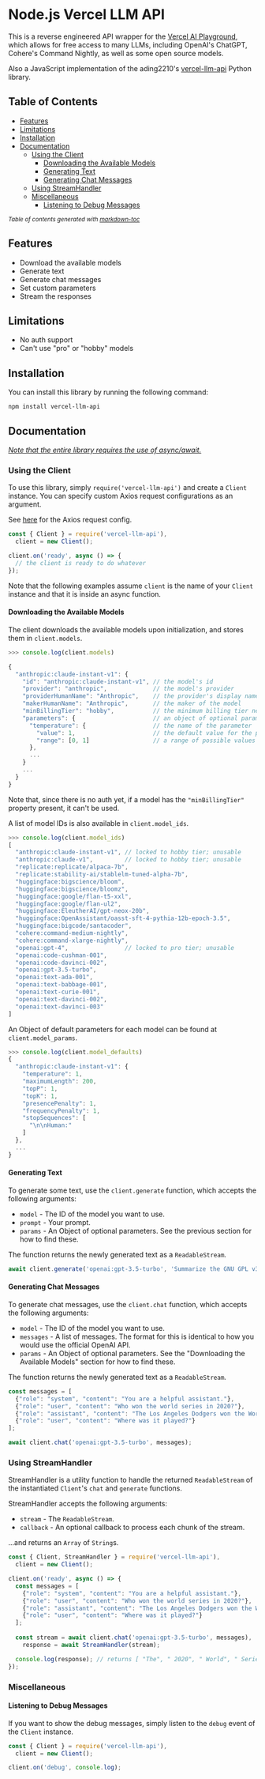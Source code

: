 # Node.js Vercel LLM API

This is a reverse engineered API wrapper for the [Vercel AI Playground](https://play.vercel.ai/), which allows for free access to many LLMs, including OpenAI's ChatGPT, Cohere's Command Nightly, as well as some open source models.

Also a JavaScript implementation of the ading2210's [vercel-llm-api](https://github.com/ading2210/vercel-llm-api) Python library.

## Table of Contents
  * [Features](#features)
  * [Limitations](#limitations)
  * [Installation](#installation)
  * [Documentation](#documentation)
    + [Using the Client](#using-the-client)
      - [Downloading the Available Models](#downloading-the-available-models)
      - [Generating Text](#generating-text)
      - [Generating Chat Messages](#generating-chat-messages)
    + [Using StreamHandler](#using-streamhandler)
    + [Miscellaneous](#miscellaneous)
      - [Listening to Debug Messages](#listening-to-debug-messages)

<small><i>Table of contents generated with <a href='http://ecotrust-canada.github.io/markdown-toc/'>markdown-toc</a></i></small>

## Features
 - Download the available models
 - Generate text
 - Generate chat messages
 - Set custom parameters
 - Stream the responses

## Limitations
 - No auth support
 - Can't use "pro" or "hobby" models

## Installation
You can install this library by running the following command:
```
npm install vercel-llm-api
```

## Documentation
<ins>*Note that the entire library requires the use of async/await.*</ins>

### Using the Client
To use this library, simply `require('vercel-llm-api')` and create a `Client` instance. You can specify custom Axios request configurations as an argument.

See [here](https://axios-http.com/docs/req_config) for the Axios request config.

```js
const { Client } = require('vercel-llm-api'),
  client = new Client();

client.on('ready', async () => {
  // the client is ready to do whatever
});
```
Note that the following examples assume `client` is the name of your `Client` instance and that it is inside an async function.

#### Downloading the Available Models
The client downloads the available models upon initialization, and stores them in `client.models`. 
```js
>>> console.log(client.models)

{
  "anthropic:claude-instant-v1": { 
    "id": "anthropic:claude-instant-v1", // the model's id
    "provider": "anthropic",             // the model's provider
    "providerHumanName": "Anthropic",    // the provider's display name
    "makerHumanName": "Anthropic",       // the maker of the model
    "minBillingTier": "hobby",           // the minimum billing tier needed to use the model
    "parameters": {                      // an object of optional parameters that can be passed to the generate function
      "temperature": {                   // the name of the parameter
        "value": 1,                      // the default value for the parameter
        "range": [0, 1]                  // a range of possible values for the parameter
      },
      ...
    }
    ...
  }
}
```
Note that, since there is no auth yet, if a model has the `"minBillingTier"` property present, it can't be used.

A list of model IDs is also available in `client.model_ids`.
```js
>>> console.log(client.model_ids)
[
  "anthropic:claude-instant-v1", // locked to hobby tier; unusable
  "anthropic:claude-v1",         // locked to hobby tier; unusable
  "replicate:replicate/alpaca-7b",
  "replicate:stability-ai/stablelm-tuned-alpha-7b",
  "huggingface:bigscience/bloom",
  "huggingface:bigscience/bloomz",
  "huggingface:google/flan-t5-xxl",
  "huggingface:google/flan-ul2",
  "huggingface:EleutherAI/gpt-neox-20b",
  "huggingface:OpenAssistant/oasst-sft-4-pythia-12b-epoch-3.5",
  "huggingface:bigcode/santacoder",
  "cohere:command-medium-nightly",
  "cohere:command-xlarge-nightly",
  "openai:gpt-4",                // locked to pro tier; unusable
  "openai:code-cushman-001",
  "openai:code-davinci-002",
  "openai:gpt-3.5-turbo",
  "openai:text-ada-001",
  "openai:text-babbage-001",
  "openai:text-curie-001",
  "openai:text-davinci-002",
  "openai:text-davinci-003"
]
```

An Object of default parameters for each model can be found at `client.model_params`.
```js
>>> console.log(client.model_defaults)
{
  "anthropic:claude-instant-v1": {
    "temperature": 1,
    "maximumLength": 200,
    "topP": 1,
    "topK": 1,
    "presencePenalty": 1,
    "frequencyPenalty": 1,
    "stopSequences": [
      "\n\nHuman:"
    ]
  },
  ...
}
```

#### Generating Text
To generate some text, use the `client.generate` function, which accepts the following arguments:
 - `model` - The ID of the model you want to use.
 - `prompt` - Your prompt.
 - `params` - An Object of optional parameters. See the previous section for how to find these.

The function returns the newly generated text as a `ReadableStream`.

```js
await client.generate('openai:gpt-3.5-turbo', 'Summarize the GNU GPL v3');
```

#### Generating Chat Messages
To generate chat messages, use the `client.chat` function, which accepts the following arguments:
 - `model` - The ID of the model you want to use.
 - `messages` - A list of messages. The format for this is identical to how you would use the official OpenAI API.
 - `params` - An Object of optional parameters. See the "Downloading the Available Models" section for how to find these.

The function returns the newly generated text as a `ReadableStream`.

```js
const messages = [
  {"role": "system", "content": "You are a helpful assistant."},
  {"role": "user", "content": "Who won the world series in 2020?"},
  {"role": "assistant", "content": "The Los Angeles Dodgers won the World Series in 2020."},
  {"role": "user", "content": "Where was it played?"}
];

await client.chat('openai:gpt-3.5-turbo', messages);
```

### Using StreamHandler

StreamHandler is a utility function to handle the returned `ReadableStream` of the instantiated `Client`'s `chat` and `generate` functions.

StreamHandler accepts the following arguments:
 - `stream` - The `ReadableStream`.
 - `callback` - An optional callback to process each chunk of the stream.

...and returns an `Array` of `String`s.

```js
const { Client, StreamHandler } = require('vercel-llm-api'),
  client = new Client();

client.on('ready', async () => {
  const messages = [
    {"role": "system", "content": "You are a helpful assistant."},
    {"role": "user", "content": "Who won the world series in 2020?"},
    {"role": "assistant", "content": "The Los Angeles Dodgers won the World Series in 2020."},
    {"role": "user", "content": "Where was it played?"}
  ];
  
  const stream = await client.chat('openai:gpt-3.5-turbo', messages),
    response = await StreamHandler(stream);

  console.log(response); // returns [ "The", " 2020", " World", " Series", " was", " played", ... ]
});
```

### Miscellaneous

#### Listening to Debug Messages
If you want to show the debug messages, simply listen to the `debug` event of the `Client` instance.

```js
const { Client } = require('vercel-llm-api'),
  client = new Client();

client.on('debug', console.log);
```
